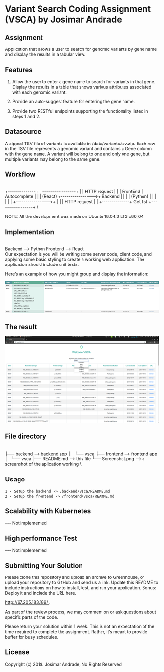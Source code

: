 # Variant Search Coding Assignment (VSCA) by Josimar Andrade

## Assignment

Application that allows a user to search for genomic variants by gene name and display the results in a tabular view.

## Features

1. Allow the user to enter a gene name to search for variants in that gene. Display the results in a table that shows various attributes associated with each genomic variant.

2. Provide an auto-suggest feature for entering the gene name.

3. Provide two RESTful endpoints supporting the functionality listed in steps 1 and 2.


## Datasource

A zipped TSV file of variants is available in /data/variants.tsv.zip. Each row in the TSV file represents a genomic variant and contains a Gene column with the gene name. A variant will belong to one and only one gene, but multiple variants may belong to the same gene.



## Workflow
\
+--------------+                 +-----------------+
|              |   HTTP request  |                 |
|  FrontEnd    |   Autocomplete  |                 |
|   (React)    +---------------->+     Backend     |
|              |                 |    (Python)     |
|              |                 |                 |
|              +---------------->+                 |
|              |   HTTP request  |                 |
+--------------+   Get list      +-----------------+
\

NOTE: All the development was made on Ubuntu 18.04.3 LTS x86_64

## Implementation
\
Backend     --> Python
Frontend    --> React
\
Our expectation is you will be writing some server code, client code, and applying some basic styling to create a working web application. The application should include unit tests.

Here’s an example of how you might group and display the information:

![variants table example](./example_table.png)

## The result

![the result](./Screenshot.png)

## File directory
\
├── backend        --> backend app
│   └── vsca
├── frontend        --> frontend app
│   └── vsca
├── README.md        --> this file
└── Screenshot.png    --> a screanshot of the aplication working
\

## Usage

    1 - Setup the backend -> /backend/vsca/README.md
    2 - Setup the frontend -> /frontend/vsca/README.md

## Scalability with Kubernetes

--- Not implemented

## High performance Test

--- Not implemented


## Submitting Your Solution

Please clone this repository and upload an archive to Greenhouse, or upload your repository to GitHub and send us a link. Update this README to include instructions on how to install, test, and run your application. Bonus: Deploy it and include the URL here.

[http://67.205.183.189/ ](http://67.205.183.189/).

As part of the review process, we may comment on or ask questions about specific parts of the code.

Please return your solution within 1 week. This is not an expectation of the time required to complete the assignment. Rather, it’s meant to provide buffer for busy schedules.

## License
Copyright (c) 2019. Josimar Andrade, No Rights Reserved


